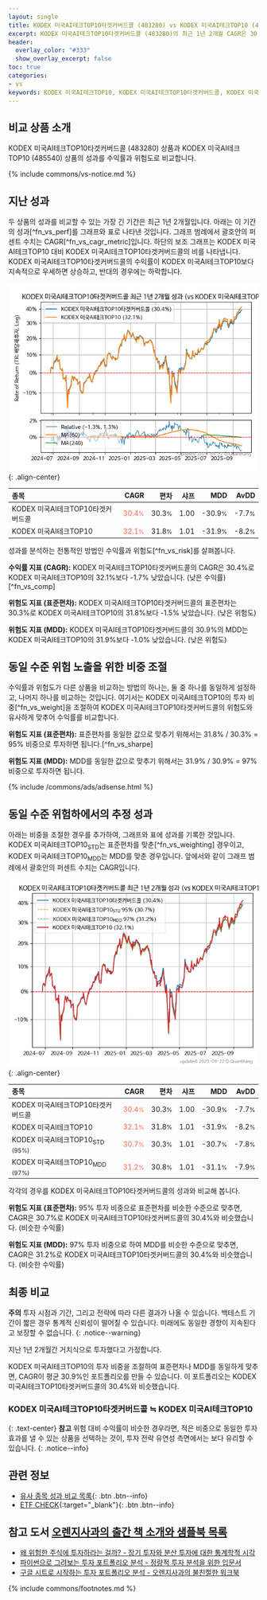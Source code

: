 ```yaml
---
layout: single
title: KODEX 미국AI테크TOP10타겟커버드콜 (483280) vs KODEX 미국AI테크TOP10 (485540)
excerpt: KODEX 미국AI테크TOP10타겟커버드콜 (483280)의 최근 1년 2개월 CAGR은 30.4%로 KODEX 미국AI테크TOP10 (485540)의 32.1%보다 -1.7% 낮았습니다.
header:
  overlay_color: "#333"
  show_overlay_excerpt: false
toc: true
categories:
- vs
keywords: KODEX 미국AI테크TOP10, KODEX 미국AI테크TOP10타겟커버드콜, KODEX 미국AI테크TOP10타겟커버드콜 KODEX 미국AI테크TOP10 비교, 483280, 485540, 483280 483280 비교
---
```


## 비교 상품 소개


KODEX 미국AI테크TOP10타겟커버드콜 (483280) 상품과 KODEX 미국AI테크TOP10 (485540) 상품의 성과를 수익률과 위험도로 비교합니다.





{% include commons/vs-notice.md %}

## 지난 성과

두 상품의 성과를 비교할 수 있는 가장 긴 기간은 최근 1년 2개월입니다. 아래는 이 기간의 성과[^fn_vs_perf]를 그래프와 표로 나타낸 것입니다.
그래프 범례에서 괄호안의 퍼센트 수치는 CAGR[^fn_vs_cagr_metric]입니다.
하단의 보조 그래프는 KODEX 미국AI테크TOP10 대비 KODEX 미국AI테크TOP10타겟커버드콜의 비를 나타냅니다.
KODEX 미국AI테크TOP10타겟커버드콜의 수익률이 KODEX 미국AI테크TOP10보다 지속적으로 우세하면 상승하고, 반대의 경우에는 하락합니다.

![KODEX 미국AI테크TOP10타겟커버드콜](/vs/images/483280-vs-485540_dual.png){: .align-center}

| **종목** | **CAGR** | **편차** | **샤프** | **MDD** | **AvDD** |
| :------------ | ------: | -----------: | -------: | ------: | -------: |
| KODEX 미국AI테크TOP10타겟커버드콜 | <span style="color: tomato">30.4<small>%</small></span> | 30.3<small>%</small> | 1.00 | -30.9<small>%</small> | -7.7<small>%</small> |
| KODEX 미국AI테크TOP10 | <span style="color: tomato">32.1<small>%</small></span> | 31.8<small>%</small> | 1.01 | -31.9<small>%</small> | -8.2<small>%</small> |

<!-- more -->


성과를 분석하는 전통적인 방법인 수익률과 위험도[^fn_vs_risk]를 살펴봅니다.

**수익률 지표 (CAGR):** KODEX 미국AI테크TOP10타겟커버드콜의 CAGR은 30.4%로 KODEX 미국AI테크TOP10의 32.1%보다 -1.7% 낮았습니다. (낮은 수익률)[^fn_vs_comp]

**위험도 지표 (표준편차):** KODEX 미국AI테크TOP10타겟커버드콜의 표준편차는 30.3%로 KODEX 미국AI테크TOP10의 31.8%보다 -1.5% 낮았습니다. (낮은 위험도)

**위험도 지표 (MDD):** KODEX 미국AI테크TOP10타겟커버드콜의 30.9%의 MDD는 KODEX 미국AI테크TOP10의 31.9%보다 -1.0% 낮았습니다. (낮은 위험도)



## 동일 수준 위험 노출을 위한 비중 조절

수익률과 위험도가 다른 상품을 비교하는 방법의 하나는, 둘 중 하나를 동일하게 설정하고, 나머지 하나를 비교하는 것입니다.
여기서는 KODEX 미국AI테크TOP10의 투자 비중[^fn_vs_weight]을 조절하여 KODEX 미국AI테크TOP10타겟커버드콜의 위험도와 유사하게 맞추어 수익률를 비교합니다.

**위험도 지표 (표준편차):** 표준편차를 동일한 값으로 맞추기 위해서는 31.8% / 30.3% = 95% 비중으로 투자하면 됩니다.[^fn_vs_sharpe]

**위험도 지표 (MDD):** MDD를 동일한 값으로 맞추기 위해서는 31.9% / 30.9% = 97% 비중으로 투자하면 됩니다.


{% include /commons/ads/adsense.html %}



## 동일 수준 위험하에서의 추정 성과

아래는 비중을 조절한 경우를 추가하여, 그래프와 표에 성과를 기록한 것입니다.
KODEX 미국AI테크TOP10<sub>STD</sub>는 표준편차를 맞춘[^fn_vs_weighting] 경우이고, KODEX 미국AI테크TOP10<sub>MDD</sub>는 MDD를 맞춘 경우입니다.
앞에서와 같이 그래프 범례에서 괄호안의 퍼센트 수치는 CAGR입니다.


![KODEX 미국AI테크TOP10타겟커버드콜](/vs/images/483280-vs-485540.png){: .align-center}



| **종목** | **CAGR** | **편차** | **샤프** | **MDD** | **AvDD** |
| :------------ | ------: | -----------: | -------: | ------: | -------: |
| KODEX 미국AI테크TOP10타겟커버드콜 | <span style="color: tomato">30.4<small>%</small></span> | 30.3<small>%</small> | 1.00 | -30.9<small>%</small> | -7.7<small>%</small> |
| KODEX 미국AI테크TOP10 | <span style="color: tomato">32.1<small>%</small></span> | 31.8<small>%</small> | 1.01 | -31.9<small>%</small> | -8.2<small>%</small> |
| KODEX 미국AI테크TOP10<sub>STD</sub> <small>(95%)</small> | <span style="color: tomato">30.7<small>%</small></span> | 30.3<small>%</small> | 1.01 | -30.7<small>%</small> | -7.8<small>%</small> |
| KODEX 미국AI테크TOP10<sub>MDD</sub> <small>(97%)</small> | <span style="color: tomato">31.2<small>%</small></span> | 30.8<small>%</small> | 1.01 | -31.1<small>%</small> | -7.9<small>%</small> |



각각의 경우를 KODEX 미국AI테크TOP10타겟커버드콜의 성과와 비교해 봅니다.

**위험도 지표 (표준편차):** 95% 투자 비중으로 표준편차를 비슷한 수준으로 맞추면, CAGR은 30.7%로 KODEX 미국AI테크TOP10타겟커버드콜의 30.4%와 비슷했습니다. (비슷한 수익률)

**위험도 지표 (MDD):** 97% 투자 비중으로 하여 MDD를 비슷한 수준으로 맞추면, CAGR은 31.2%로 KODEX 미국AI테크TOP10타겟커버드콜의 30.4%와 비슷했습니다. (비슷한 수익률)




## 최종 비교

**주의** 투자 시점과 기간, 그리고 전략에 따라 다른 결과가 나올 수 있습니다. 백테스트 기간이 짧은 경우 통계적 신뢰성이 떨어질 수 있습니다. 미래에도 동일한 경향이 지속된다고 보장할 수 없습니다.
{: .notice--warning}

지난 1년 2개월간 거치식으로 투자했다고 가정합니다.

KODEX 미국AI테크TOP10의 투자 비중을 조절하여 표준편차나 MDD를 동일하게 맞추면, CAGR이 평균 30.9%인 포트폴리오를 만들 수 있습니다.
이 포트폴리오는 KODEX 미국AI테크TOP10타겟커버드콜의 30.4%와 비슷했습니다.

### KODEX 미국AI테크TOP10타겟커버드콜 ≒ KODEX 미국AI테크TOP10
{: .text-center}
**참고** 위험 대비 수익률이 비슷한 경우라면, 적은 비중으로 동일한 투자 효과를 낼 수 있는 상품을 선택하는 것이, 투자 전략 유연성 측면에서는 보다 유리할 수 있습니다.
{: .notice--info}


## 관련 정보

- [유사 종목 성과 비교 목록](/vs/){: .btn .btn--info}
- [ETF CHECK](https://www.etfcheck.co.kr/mobile/etpitem/485540/compare?compCode%5B%5D=483280){:target="_blank"}{: .btn .btn--info}


## 참고 도서 [오렌지사과의 출간 책 소개와 샘플북 목록](https://kongdori.tistory.com/691)

- [왜 위험한 주식에 투자하라는 걸까? - 장기 투자와 분산 투자에 대한 통계학적 시각](https://kongdori.tistory.com/421)
- [파이썬으로 그려보는 투자 포트폴리오 분석  - 정량적 투자 분석을 위한 입문서](https://kongdori.tistory.com/643)
- [구글 시트로 시작하는 투자 포트폴리오 분석 - 오렌지사과의 불친절한 워크북](https://kongdori.tistory.com/449)

{% include commons/footnotes.md %}